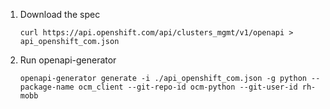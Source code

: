 1. Download the spec

    ```
    curl https://api.openshift.com/api/clusters_mgmt/v1/openapi > api_openshift_com.json
    ```

2. Run openapi-generator

    ```
    openapi-generator generate -i ./api_openshift_com.json -g python --package-name ocm_client --git-repo-id ocm-python --git-user-id rh-mobb
    ```
